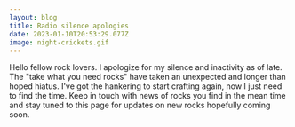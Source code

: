 ```yaml
---
layout: blog
title: Radio silence apologies
date: 2023-01-10T20:53:29.077Z
image: night-crickets.gif
---
```

Hello fellow rock lovers. I apologize for my silence and inactivity as of late. The "take what you need rocks" have taken an unexpected and longer than hoped hiatus. I've got the hankering to start crafting again, now I just need to find the time. Keep in touch with news of rocks you find in the mean time and stay tuned to this page for updates on new rocks hopefully coming soon.